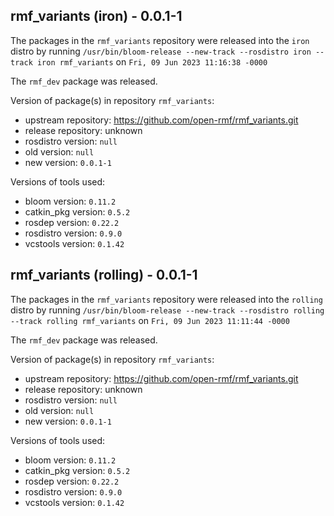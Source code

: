 ## rmf_variants (iron) - 0.0.1-1

The packages in the `rmf_variants` repository were released into the `iron` distro by running `/usr/bin/bloom-release --new-track --rosdistro iron --track iron rmf_variants` on `Fri, 09 Jun 2023 11:16:38 -0000`

The `rmf_dev` package was released.

Version of package(s) in repository `rmf_variants`:

- upstream repository: https://github.com/open-rmf/rmf_variants.git
- release repository: unknown
- rosdistro version: `null`
- old version: `null`
- new version: `0.0.1-1`

Versions of tools used:

- bloom version: `0.11.2`
- catkin_pkg version: `0.5.2`
- rosdep version: `0.22.2`
- rosdistro version: `0.9.0`
- vcstools version: `0.1.42`


## rmf_variants (rolling) - 0.0.1-1

The packages in the `rmf_variants` repository were released into the `rolling` distro by running `/usr/bin/bloom-release --new-track --rosdistro rolling --track rolling rmf_variants` on `Fri, 09 Jun 2023 11:11:44 -0000`

The `rmf_dev` package was released.

Version of package(s) in repository `rmf_variants`:

- upstream repository: https://github.com/open-rmf/rmf_variants.git
- release repository: unknown
- rosdistro version: `null`
- old version: `null`
- new version: `0.0.1-1`

Versions of tools used:

- bloom version: `0.11.2`
- catkin_pkg version: `0.5.2`
- rosdep version: `0.22.2`
- rosdistro version: `0.9.0`
- vcstools version: `0.1.42`


